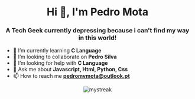 <h1 align="center">Hi 👋, I'm Pedro Mota</h1>
<h3 align="center">A Tech Geek currently depressing because i can't find my way in this world!</h3>

- 🌱 I’m currently learning **C Language**</br>
- 👯 I’m looking to collaborate on **Pedro Silva**</br>
- 🤝 I’m looking for help with **C Language**</br>
- 💬 Ask me about **Javascript, Html, Python, Css**</br>
- 📫 How to reach me **pedromvmota@outlook.pt**</br>

<center>
  <img src="https://github-readme-streak-stats.herokuapp.com/?user=PedroVMota&theme=dracula" alt="mystreak"/>
</center
[![Top Langs](https://github-readme-stats.vercel.app/api/top-langs/?username=PedroVMota&hide_progress=true&theme=dracula)](https://github.com/anuraghazra/github-readme-stats)
